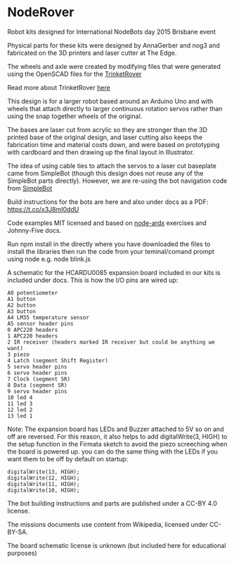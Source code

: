 

# NodeRover 

Robot kits designed for International NodeBots day 2015 Brisbane event

Physical parts for these kits were designed by AnnaGerber and nog3 and fabricated on the 3D printers and laser cutter at The Edge.

The wheels and axle were created by modifying files that were generated using the OpenSCAD files for the [TrinketRover](https://github.com/rwinscot/TrinketRover)

Read more about TrinketRover [here](https://learn.adafruit.com/trinket-powered-rover/red-rover)

This design is for a larger robot based around an Arduino Uno and with wheels that attach directly to larger continuous rotation servos rather than using the snap together wheels of the original. 

The bases are laser cut from acrylic so they are stronger than the 3D printed base of the original design, and laser cutting also keeps the fabrication time and material costs down, and were based on prototyping with cardboard and then drawing up the final layout in Illustrator.

The idea of using cable ties to attach the servos to a laser cut baseplate came from SimpleBot (though this design does not reuse any of the SimpleBot parts directly). However, we are re-using the bot navigation code from [SimpleBot](https://github.com/nodebotsau/simplebot)


Build instructions for the bots are here and also under docs as a PDF: https://t.co/x3J8mI0ddU


Code examples MIT licensed and based on [node-ardx](https://github.com/AnnaGerber/node-ardx) exercises and Johnny-Five docs.

Run npm install in the directly where you have downloaded the files to install the libraries then run the code from your teminal/comand prompt using node e.g. node blink.js


A schematic for the HCARDU0085 expansion board included in our kits is included under docs. This is how the I/O pins are wired up:

    A0 potentiometer
    A1 button
    A2 button
    A3 button
    A4 LM35 temperature sensor
    A5 sensor header pins
    0 APC220 headers
    1 APC220 headers
    2 IR receiver (headers marked IR receiver but could be anything we want)
    3 piezo
    4 Latch (segment Shift Register)
    5 servo header pins
    6 servo header pins
    7 Clock (segment SR)
    8 Data (segment SR)
    9 servo header pins
    10 led 4
    11 led 3
    12 led 2
    13 led 1

Note: The expansion board has LEDs and Buzzer attached to 5V so on and off are reversed. For this reason, it also helps to add digitalWrite(3, HIGH) to the setup function in the Firmata sketch to avoid the piezo screeching when the board is powered up. you can do the same thing with the LEDs if you want them to be off by default on startup: 

    digitalWrite(13, HIGH);
    digitalWrite(12, HIGH);
    digitalWrite(11, HIGH);
    digitalWrite(10, HIGH);

The bot building instructions and parts are published under a CC-BY 4.0 license. 

The missions documents use content from Wikipedia, licensed under CC-BY-SA.

The board schematic license is unknown (but included here for educational purposes)